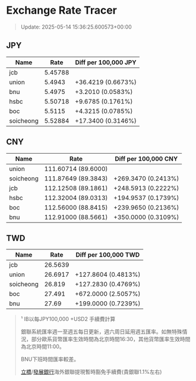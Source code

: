 # Exchange Rate Tracer

> Update: 2025-05-14 15:36:25.600573+00:00

## JPY

| Name      |    Rate | Diff per 100,000 JPY   |
|-----------|---------|------------------------|
| jcb       | 5.45788 |                        |
| union     | 5.4943  | +36.4219 (0.6673%)     |
| bnu       | 5.4975  | +3.2010 (0.0583%)      |
| hsbc      | 5.50718 | +9.6785 (0.1761%)      |
| boc       | 5.5115  | +4.3215 (0.0785%)      |
| soicheong | 5.52884 | +17.3400 (0.3146%)     |

## CNY

| Name      | Rate                | Diff per 100,000 CNY   |
|-----------|---------------------|------------------------|
| union     | 111.60714	(89.6000) |                        |
| soicheong | 111.87649	(89.3843) | +269.3470 (0.2413%)    |
| jcb       | 112.12508	(89.1861) | +248.5913 (0.2222%)    |
| hsbc      | 112.32004	(89.0313) | +194.9537 (0.1739%)    |
| boc       | 112.56000	(88.8415) | +239.9650 (0.2136%)    |
| bnu       | 112.91000	(88.5661) | +350.0000 (0.3109%)    |

## TWD

| Name      |    Rate | Diff per 100,000 TWD   |
|-----------|---------|------------------------|
| jcb       | 26.5639 |                        |
| union     | 26.6917 | +127.8604 (0.4813%)    |
| soicheong | 26.819  | +127.2830 (0.4769%)    |
| boc       | 27.491  | +672.0000 (2.5057%)    |
| bnu       | 27.69   | +199.0000 (0.7239%)    |


> ¹ IB以每JPY100,000 +USD2 手續費計算
>
> 銀聯系統匯率週一至週五每日更新，週六周日延用週五匯率。如無特殊情況，部分歐系貨幣匯率生效時間為北京時間16:30，其他貨幣匯率生效時間為北京時間11:00。
>
> BNU下班時間匯率較差。
>
> [立橋](https://www.wlbank.com.mo/uploads/ueditor/file/20181211/1544536513900230.pdf)/[發展銀行](https://www.mdb.com.mo/Service_Charges_20230728.pdf)海外銀聯提現暫時豁免手續費(貴銀聯1.1%左右)

